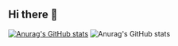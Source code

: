 ## Hi there 👋

<!--
**JOTYtao/JOTYtao** is a ✨ _special_ ✨ repository because its `README.md` (this file) appears on your GitHub profile.

Here are some ideas to get you started:

- 🔭 I’m currently working on ...
- 🌱 I’m currently learning ...
- 👯 I’m looking to collaborate on ...
- 🤔 I’m looking for help with ...
- 💬 Ask me about ...
- 📫 How to reach me: ...
- 😄 Pronouns: ...
- ⚡ Fun fact: ...
-->
[![Anurag's GitHub stats](https://github-readme-stats.vercel.app/api?username=JOTYtao)](https://github.com/anuraghazra/github-readme-stats)
![Anurag's GitHub stats](https://github-readme-stats.vercel.app/api?username=JOTYtao&show_icons=true&theme=radical)
